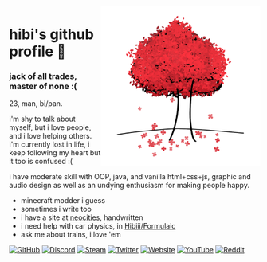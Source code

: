 <body>
	<img src="https://github.com/Hibiii/Hibiii/raw/main/red_tree.png" align="right" width=320>
	<h1>hibi's github profile 🌺</h1>
	<h3>jack of all trades, master of none :(</h3>
	<p>23, man, bi/pan.</p>
	<p>i'm shy to talk about myself, but i love people, and i love helping others. i'm currently lost in life, i keep following my heart but it too is confused :(</p>
	<p>i have moderate skill with OOP, java, and vanilla html+css+js, graphic and audio design as well as an undying enthusiasm for making people happy.</p>
	<ul>
		<li>minecraft modder i guess</li>
		<li>sometimes i write too</li>
		<li>i have a site at <a href="https://hibi.neocities.org/">neocities</a>, handwritten</li>
		<li>i need help with car physics, in <a href="https://github.com/Hibiii/Formulaic">Hibiii/Formulaic</a></li>
		<li>ask me about trains, i love 'em</li>
	</ul>
	<p>
		<a href="https://github.com/Hibiii"><img src='https://cdn.jsdelivr.net/npm/simple-icons@3.0.1/icons/github.svg' alt='GitHub' height='40'></a>
		<a href="https://dsc.bio/hibi"><img src='https://cdn.jsdelivr.net/npm/simple-icons@3.0.1/icons/discord.svg' alt='Discord' height='40'></a>
		<a href="https://steamcommunity.com/id/Hibiscvs/"><img src='https://cdn.jsdelivr.net/npm/simple-icons@3.0.1/icons/steam.svg' alt='Steam' height='40'></a>
		<a href="https://twitter.com/uhHibi"><img src='https://cdn.jsdelivr.net/npm/simple-icons@3.0.1/icons/twitter.svg' alt='Twitter' height='40'></a>
		<a href="https://hibi.neocities.org"><img src='https://cdn.jsdelivr.net/npm/simple-icons@3.0.1/icons/icloud.svg' alt='Website' height='40'></a>
		<a href="https://www.youtube.com/channel/UCaYG1ISN4HMo0H9W1vLOSQg"><img src='https://cdn.jsdelivr.net/npm/simple-icons@3.0.1/icons/youtube.svg' alt='YouTube' height='40'></a>
		<a href="https://www.reddit.com/user/uhHibi"><img src='https://cdn.jsdelivr.net/npm/simple-icons@3.0.1/icons/reddit.svg' alt='Reddit' height='40'></a>
	</p>
</body>
